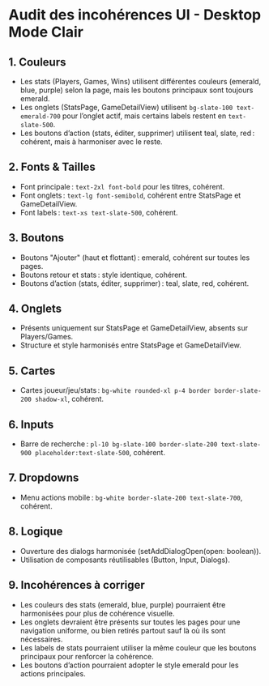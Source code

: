 # Audit des incohérences UI - Desktop Mode Clair

## 1. Couleurs
- Les stats (Players, Games, Wins) utilisent différentes couleurs (emerald, blue, purple) selon la page, mais les boutons principaux sont toujours emerald.
- Les onglets (StatsPage, GameDetailView) utilisent `bg-slate-100 text-emerald-700` pour l’onglet actif, mais certains labels restent en `text-slate-500`.
- Les boutons d’action (stats, éditer, supprimer) utilisent teal, slate, red : cohérent, mais à harmoniser avec le reste.

## 2. Fonts & Tailles
- Font principale : `text-2xl font-bold` pour les titres, cohérent.
- Font onglets : `text-lg font-semibold`, cohérent entre StatsPage et GameDetailView.
- Font labels : `text-xs text-slate-500`, cohérent.

## 3. Boutons
- Boutons "Ajouter" (haut et flottant) : emerald, cohérent sur toutes les pages.
- Boutons retour et stats : style identique, cohérent.
- Boutons d’action (stats, éditer, supprimer) : teal, slate, red, cohérent.

## 4. Onglets
- Présents uniquement sur StatsPage et GameDetailView, absents sur Players/Games.
- Structure et style harmonisés entre StatsPage et GameDetailView.

## 5. Cartes
- Cartes joueur/jeu/stats : `bg-white rounded-xl p-4 border border-slate-200 shadow-xl`, cohérent.

## 6. Inputs
- Barre de recherche : `pl-10 bg-slate-100 border-slate-200 text-slate-900 placeholder:text-slate-500`, cohérent.

## 7. Dropdowns
- Menu actions mobile : `bg-white border-slate-200 text-slate-700`, cohérent.

## 8. Logique
- Ouverture des dialogs harmonisée (setAddDialogOpen(open: boolean)).
- Utilisation de composants réutilisables (Button, Input, Dialogs).

## 9. Incohérences à corriger
- Les couleurs des stats (emerald, blue, purple) pourraient être harmonisées pour plus de cohérence visuelle.
- Les onglets devraient être présents sur toutes les pages pour une navigation uniforme, ou bien retirés partout sauf là où ils sont nécessaires.
- Les labels de stats pourraient utiliser la même couleur que les boutons principaux pour renforcer la cohérence.
- Les boutons d’action pourraient adopter le style emerald pour les actions principales.
